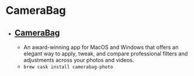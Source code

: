 # CameraBag
- [CameraBag](https://nevercenter.com/camerabag/photo/)
  - 
  - An award-winning app for MacOS and Windows that offers an elegant way to apply, tweak, and compare professional filters and adjustments across your photos and videos.
  - `brew cask install camerabag-photo`
